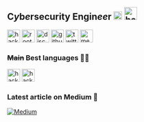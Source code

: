 ## **C***y***b***e***r**security Engin*ee*r <img src='https://discord.com/assets/c1a36c711f0ae0ab46c7dce06f63a723.svg' alt='hack the box' height='20'> <img src='https://cdn.discordapp.com/emojis/763871776820166696.png' alt='hack the box' height='30'>

[<img src='https://app.hackthebox.eu/images/logos/htb_ic2.svg' alt='hack the box' height='30'>](https://app.hackthebox.eu/profile/194774)
[<img src='https://www.root-me.org/IMG/siteon0.svg' alt='root me' height='30'>](https://www.root-me.org/Peter_Pan) [<img src='https://cdn.jsdelivr.net/npm/simple-icons@3.0.1/icons/discord.svg' alt='discord' height='30'>](https://discordapp.com/users/450960137381871636) [<img src='https://cdn.jsdelivr.net/npm/simple-icons@3.0.1/icons/github.svg' alt='github' height='30'>](https://github.com/PwnPeter)  [<img src='https://cdn.jsdelivr.net/npm/simple-icons@3.0.1/icons/twitter.svg' alt='twitter' height='30'>](https://twitter.com/PeterPwn_)  [<img src='https://cdn.jsdelivr.net/npm/simple-icons@3.0.1/icons/medium.svg' alt='medium' height='30'>](medium.com/@PeterPwn)  


### ~~Main~~ Best languages 🐱‍👤

<img src='https://upload.wikimedia.org/wikipedia/commons/c/c3/Python-logo-notext.svg' alt='hack the box' height='30'>  <img src='https://upload.wikimedia.org/wikipedia/commons/0/05/Go_Logo_Blue.svg' alt='hack the box' height='30'>



### Latest article on Medium 📌
[![Medium](https://github-readme-medium.vercel.app/?username=PeterPwn)](https://medium.com/@PeterPwn)





<!--
**PwnPeter/PwnPeter** is a ✨ _special_ ✨ repository because its `README.md` (this file) appears on your GitHub profile.
<img src='https://miro.medium.com/max/1132/1*Dkmqx1iM4P15wthwBWGCEQ.gif' alt='Gopher' >

### Some stats 📊

![GitHub stats](https://github-readme-stats.vercel.app/api?username=PwnPeter&show_icons=true&count_private=true)  

Here are some ideas to get you started:

- 🔭 I’m currently working on ...
- 🌱 I’m currently learning ...
- 👯 I’m looking to collaborate on ...
- 🤔 I’m looking for help with ...
- 💬 Ask me about ...
- 📫 How to reach me: ...
- 😄 Pronouns: ...
- ⚡ Fun fact: ...
-->
